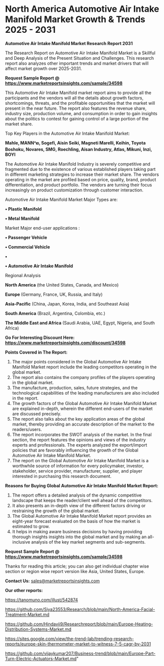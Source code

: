 # North America Automotive Air Intake Manifold Market Growth & Trends 2025 - 2031

<strong>Automotive Air Intake Manifold Market Research Report 2031</strong>

The Research Report on Automotive Air Intake Manifold Market is a Skillful and Deep Analysis of the Present Situation and Challenges. This research report also analyzes other important trends and market drivers that will affect market growth over 2025-2031.

<strong>Request Sample Report @ <a href=https://www.marketreportsinsights.com/sample/34598>https://www.marketreportsinsights.com/sample/34598</a></strong>

This Automotive Air Intake Manifold market report aims to provide all the participants and the vendors will all the details about growth factors, shortcomings, threats, and the profitable opportunities that the market will present in the near future. The report also features the revenue share, industry size, production volume, and consumption in order to gain insights about the politics to contest for gaining control of a large portion of the market share.

Top Key Players in the Automotive Air Intake Manifold Market:

<strong>Mahle, MANNᵃఐ, Sogefi, Aisin Seiki, Magneti Marelli, Keihin, Toyota Boshoku, Novares, SMG, Roechling, Aisan Industry, Atlas, Mikuni, Inzi, BOYI</strong>

The Automotive Air Intake Manifold Industry is severely competitive and fragmented due to the existence of various established players taking part in different marketing strategies to increase their market share. The vendors operating in the market are profiled based on price, quality, brand, product differentiation, and product portfolio. The vendors are turning their focus increasingly on product customization through customer interaction.

Automotive Air Intake Manifold Market Major Types are:

<strong>•  Plastic Manifold

•  Metal Manifold</strong>

Market Major end-user applications :

<strong>•  Passenger Vehicle

•  Commercial Vehicle

•  

•  Automotive Air Intake Manifold</strong>

Regional Analysis

</u><strong><b>North America</b></strong> (the United States, Canada, and Mexico)

<strong><b>Europe </b></strong>(Germany, France, UK, Russia, and Italy)

<strong><b>Asia-Pacific</b></strong> (China, Japan, Korea, India, and Southeast Asia)

<strong><b>South America</b></strong> (Brazil, Argentina, Colombia, etc.)

<strong><b>The Middle East and Africa</b></strong> (Saudi Arabia, UAE, Egypt, Nigeria, and South Africa)

<strong>Go For Interesting Discount Here: <a href=https://www.marketreportsinsights.com/discount/34598>https://www.marketreportsinsights.com/discount/34598</a></strong>

<strong>Points Covered in The Report:</strong>
<ol>
  <li>The major points considered in the Global Automotive Air Intake Manifold Market report include the leading competitors operating in the global market.</li>
  <li>The report also contains the company profiles of the players operating in the global market.</li>
  <li>The manufacture, production, sales, future strategies, and the technological capabilities of the leading manufacturers are also included in the report.</li>
  <li>The growth factors of the Global Automotive Air Intake Manifold Market are explained in-depth, wherein the different end-users of the market are discussed precisely.</li>
  <li>The report also talks about the key application areas of the global market, thereby providing an accurate description of the market to the readers/users.</li>
  <li>The report incorporates the SWOT analysis of the market. In the final section, the report features the opinions and views of the industry experts and professionals. The experts analyzed the export/import policies that are favorably influencing the growth of the Global Automotive Air Intake Manifold Market.</li>
  <li>The report on the Global Automotive Air Intake Manifold Market is a worthwhile source of information for every policymaker, investor, stakeholder, service provider, manufacturer, supplier, and player interested in purchasing this research document.</li>
</ol>
<strong>Reasons for Buying Global Automotive Air Intake Manifold Market Report:</strong>

<ol>
  <li>The report offers a detailed analysis of the dynamic competitive landscape that keeps the reader/client well ahead of the competitors.</li>
  <li>It also presents an in-depth view of the different factors driving or restraining the growth of the global market.</li>
  <li>The Global Automotive Air Intake Manifold Market report provides an eight-year forecast evaluated on the basis of how the market is estimated to grow.</li>
  <li>It helps in making aware business decisions by having providing thorough insights insights into the global market and by making an all-inclusive analysis of the key market segments and sub-segments.</li>
</ol>
<strong>Request Sample Report @ <a href=https://www.marketreportsinsights.com/sample/34598>https://www.marketreportsinsights.com/sample/34598</a></strong>


Thanks for reading this article; you can also get individual chapter wise section or region wise report version like Asia, United States, Europe.

<strong>Contact Us:</strong>
sales@marketreportsinsights.com

<strong>Our other reports:</strong>

<a href=https://tanomuno.com/illust/542874>https://tanomuno.com/illust/542874</a>

<a href=https://github.com/Siya23553/Research/blob/main/North-America-Facial-Treatment-Market.md>https://github.com/Siya23553/Research/blob/main/North-America-Facial-Treatment-Market.md</a>

<a href=https://github.com/Hindavii9/Researchreport/blob/main/Europe-Heating-Distribution-Systems-Market.md>https://github.com/Hindavii9/Researchreport/blob/main/Europe-Heating-Distribution-Systems-Market.md</a>

<a href=https://sites.google.com/view/the-trend-lab/trending-research-reports/europe-skin-thermometer-market-to-witness-7-5-cagr-by-2031>https://sites.google.com/view/the-trend-lab/trending-research-reports/europe-skin-thermometer-market-to-witness-7-5-cagr-by-2031</a>

<a href=https://github.com/vijaykumar207/Business-trend/blob/main/Europe-Part-Turn-Electric-Actuators-Market.md>https://github.com/vijaykumar207/Business-trend/blob/main/Europe-Part-Turn-Electric-Actuators-Market.md</a>"
